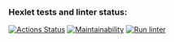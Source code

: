 ### Hexlet tests and linter status:
[![Actions Status](https://github.com/novda/frontend-project-lvl1/workflows/hexlet-check/badge.svg)](https://github.com/novda/frontend-project-lvl1/actions)
[![Maintainability](https://api.codeclimate.com/v1/badges/a99a88d28ad37a79dbf6/maintainability)](https://codeclimate.com/github/codeclimate/codeclimate/maintainability)
[![Run linter](https://github.com/github/docs/actions/workflows/main.yml/badge.svg)](https://github.com/novda/frontend-project-lvl1/actions/)
